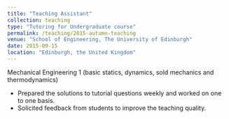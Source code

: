 ```yaml
---
title: "Teaching Assistant"
collection: teaching
type: "Tutoring for Undergraduate course"
permalink: /teaching/2015-autumn-teaching
venue: "School of Engineering, The University of Edinburgh"
date: 2015-09-15
location: "Edinburgh, the United Kingdom"
---
```


Mechanical Engineering 1 (basic statics, dynamics, sold mechanics and thermodynamics)

* Prepared the solutions to tutorial questions weekly and worked on one to one basis.
* Solicited feedback from students to improve the teaching quality.